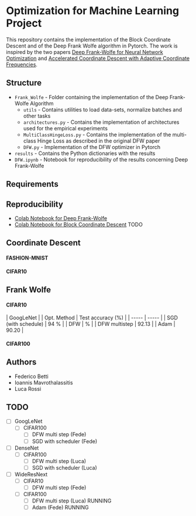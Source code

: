 # Optimization for Machine Learning Project
This repository contains the implementation of the Block Coordinate Descent and of the Deep Frank Wolfe algorithm in Pytorch. The work is inspired by the two papers [Deep Frank-Wolfe for Neural Network Optimization](https://arxiv.org/pdf/1811.07591.pdf) and [Accelerated Coordinate Descent with Adaptive Coordinate Frequencies](http://proceedings.mlr.press/v29/Glasmachers13.pdf).

## Structure
* `Frank_Wolfe` - Folder containing the implementation of the Deep Frank-Wolfe Algorithm
  * `utils` - Contains utilities to load data-sets, normalize batches and other tasks
  * `architectures.py` - Contains the implementation of architectures used for the empirical experiments
  * `MultiClassHingeLoss.py` - Contains the implementation of the multi-class Hinge Loss as described in the original DFW paper
  * `DFW.py` - Implementation of the DFW optimizer in Pytorch
* `results` - Contains the Python dictionaries with the results
*  `DFW.ipynb` - Notebook for reproducibility of the results concerning Deep Frank-Wolfe 

## Requirements

## Reproducibility
- [Colab Notebook for Deep Frank-Wolfe](https://colab.research.google.com/drive/1mpsunyV-11yDXPhZLznryLxJoMx4Zqxd)
- [Colab Notebook for Block Coordinate Descent](https://colab.research.google.com/drive/1mpsunyV-11yDXPhZLznryLxJoMx4Zqxd) TODO

## Coordinate Descent
#### FASHION-MNIST


#### CIFAR10

## Frank Wolfe
#### CIFAR10
| GoogLeNet |
|  Opt. Method | Test accuracy (%) |
| ----- | ----- |
| SGD (with schedule) | 94 % | 
| DFW |  % |
| DFW multistep |  92.13 | 
| Adam  | 90.20 |


#### CIFAR100


## Authors
- Federico Betti
- Ioannis Mavrothalassitis
- Luca Rossi

## TODO
- [ ] GoogLeNet
   - [ ] CIFAR100
      - [ ] DFW multi step  (Fede)
      - [ ] SGD with scheduler (Fede)
- [ ] DenseNet
   - [ ] CIFAR100
      - [ ] DFW multi step (Luca)
      - [ ] SGD with scheduler (Luca)
- [ ] WideResNext
   - [ ] CIFAR10
       - [ ] DFW multi step (Fede)
   - [ ] CIFAR100
       - [ ] DFW multi step (Luca) RUNNING
       - [ ] Adam (Fede) RUNNING
